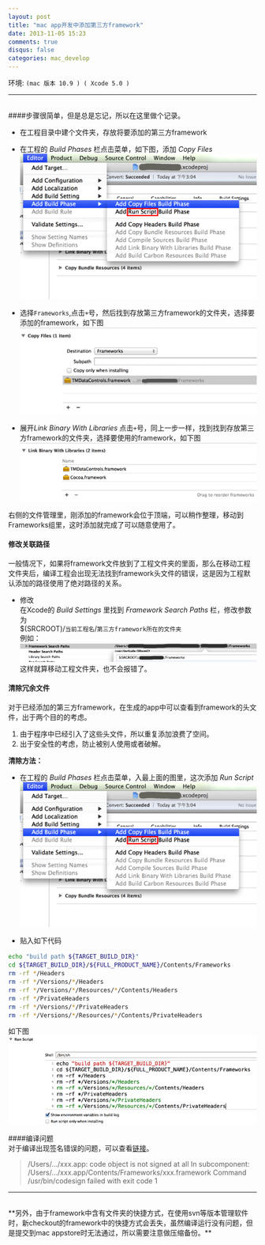 ```yaml
---
layout: post
title: "mac app开发中添加第三方framework"
date: 2013-11-05 15:23
comments: true
disqus: false
categories: mac_develop
---
```

环境: `(mac 版本 10.9 ) ( Xcode 5.0 )`  
***
<br/>
####步骤很简单，但是总是忘记，所以在这里做个记录。

* 在工程目录中建个文件夹，存放将要添加的第三方framework
<!-- more -->

* 在工程的 *Build Phases* 栏点击菜单，如下图，添加 *Copy Files*  
![temp](/images/2013/11/05/add_copy_files.png)  

* 选择`Frameworks`,点击`+`号，然后找到存放第三方framework的文件夹，选择要添加的framework，如下图  
![temp](/images/2013/11/05/add_framework.png) 

* 展开*Link Binary With Libraries* 点击`+`号，同上一步一样，找到找到存放第三方framework的文件夹，选择要使用的framework，如下图  
![temp](/images/2013/11/05/use_framework.png)

右侧的文件管理里，刚添加的framework会位于顶端，可以稍作整理，移动到Frameworks组里，这时添加就完成了可以随意使用了。

#### 修改关联路径
一般情况下，如果将framework文件放到了工程文件夹的里面，那么在移动工程文件夹后，编译工程会出现无法找到framework头文件的错误，这是因为工程默认添加的路径使用了绝对路径的关系。 
  
* 修改   
在Xcode的 *Build Settings* 里找到 *Framework Search Paths* 栏，修改参数为   
$(SRCROOT)/`当前工程名`/`第三方framework所在的文件夹`   
例如：
![temp](/images/2013/11/05/change_path_framework.png)
这样就算移动工程文件夹，也不会报错了。



#### 清除冗余文件
对于已经添加的第三方framework，在生成的app中可以查看到framework的头文件，出于两个目的的考虑。  
1. 由于程序中已经引入了这些头文件，所以重复添加浪费了空间。  
2. 出于安全性的考虑，防止被别人使用或者破解。  

**清除方法：**

* 在工程的 *Build Phases* 栏点击菜单，入最上面的图里，这次添加 *Run Script*  
![temp](/images/2013/11/05/add_copy_files.png)

* 贴入如下代码

``` sh
echo "build path ${TARGET_BUILD_DIR}"  
cd ${TARGET_BUILD_DIR}/${FULL_PRODUCT_NAME}/Contents/Frameworks   
rm -rf */Headers   
rm -rf */Versions/*/Headers 
rm -rf */Versions/*/Resources/*/Contents/Headers
rm -rf */PrivateHeaders
rm -rf */Versions/*/PrivateHeaders
rm -rf */Versions/*/Resources/*/Contents/PrivateHeaders
```  
如下图   
![temp](/images/2013/11/05/clean_framework.png)

####编译问题  
对于编译出现签名错误的问题，可以查看[链接](http://tmyam.github.io/blog/2013/11/05/xcode5-mac-app-running-on-lion/)。  
>/Users/…/xxx.app: code object is not signed at all In subcomponent: /Users/…/xxx.app/Contents/Frameworks/xxx.framework Command /usr/bin/codesign failed with exit code 1

***
<br/>
**另外，由于framework中含有文件夹的快捷方式，在使用svn等版本管理软件时，新checkout的framework中的快捷方式会丢失，虽然编译运行没有问题，但是提交到mac appstore时无法通过，所以需要注意做压缩备份。**